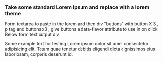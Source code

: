 ### Take some standard Lorem Ipsum and replace with a lorem theme

Form textarea to paste in the lorem and then div "buttons" with button X 3 , p tag and buttons x3 , give buttons a data-flavor attribute to use in on click
Below form text output div

Some example text for testing
Lorem ipsum dolor sit amet consectetur adipisicing elit. Totam quae
tenetur debitis eligendi dicta dignissimos eius laboriosam, corporis
deserunt id.

